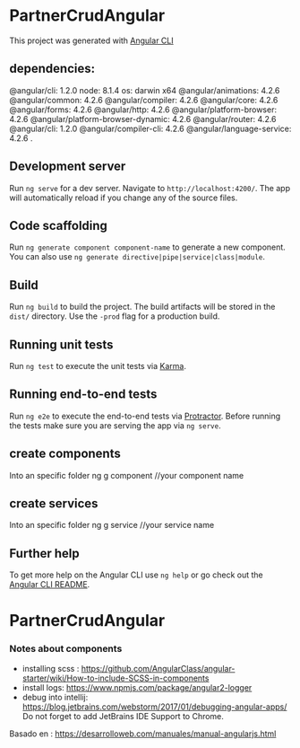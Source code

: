 # PartnerCrudAngular

This project was generated with [Angular CLI](https://github.com/angular/angular-cli) 

## dependencies:

@angular/cli: 1.2.0
node: 8.1.4
os: darwin x64
@angular/animations: 4.2.6
@angular/common: 4.2.6
@angular/compiler: 4.2.6
@angular/core: 4.2.6
@angular/forms: 4.2.6
@angular/http: 4.2.6
@angular/platform-browser: 4.2.6
@angular/platform-browser-dynamic: 4.2.6
@angular/router: 4.2.6
@angular/cli: 1.2.0
@angular/compiler-cli: 4.2.6
@angular/language-service: 4.2.6
.

## Development server

Run `ng serve` for a dev server. Navigate to `http://localhost:4200/`. The app will automatically reload if you change any of the source files.

## Code scaffolding

Run `ng generate component component-name` to generate a new component. You can also use `ng generate directive|pipe|service|class|module`.

## Build

Run `ng build` to build the project. The build artifacts will be stored in the `dist/` directory. Use the `-prod` flag for a production build.

## Running unit tests

Run `ng test` to execute the unit tests via [Karma](https://karma-runner.github.io).

## Running end-to-end tests

Run `ng e2e` to execute the end-to-end tests via [Protractor](http://www.protractortest.org/).
Before running the tests make sure you are serving the app via `ng serve`.


## create components

Into an specific folder 
ng g component /<your folder name>/your component name

## create services

Into an specific folder 
ng g service /<your folder name>/your service name


## Further help

To get more help on the Angular CLI use `ng help` or go check out the [Angular CLI README](https://github.com/angular/angular-cli/blob/master/README.md).

# PartnerCrudAngular

### Notes about components

* installing scss : https://github.com/AngularClass/angular-starter/wiki/How-to-include-SCSS-in-components
* install logs: https://www.npmjs.com/package/angular2-logger
* debug into intellij: https://blog.jetbrains.com/webstorm/2017/01/debugging-angular-apps/
Do not forget to add JetBrains IDE Support to Chrome.

Basado en :
https://desarrolloweb.com/manuales/manual-angularjs.html
